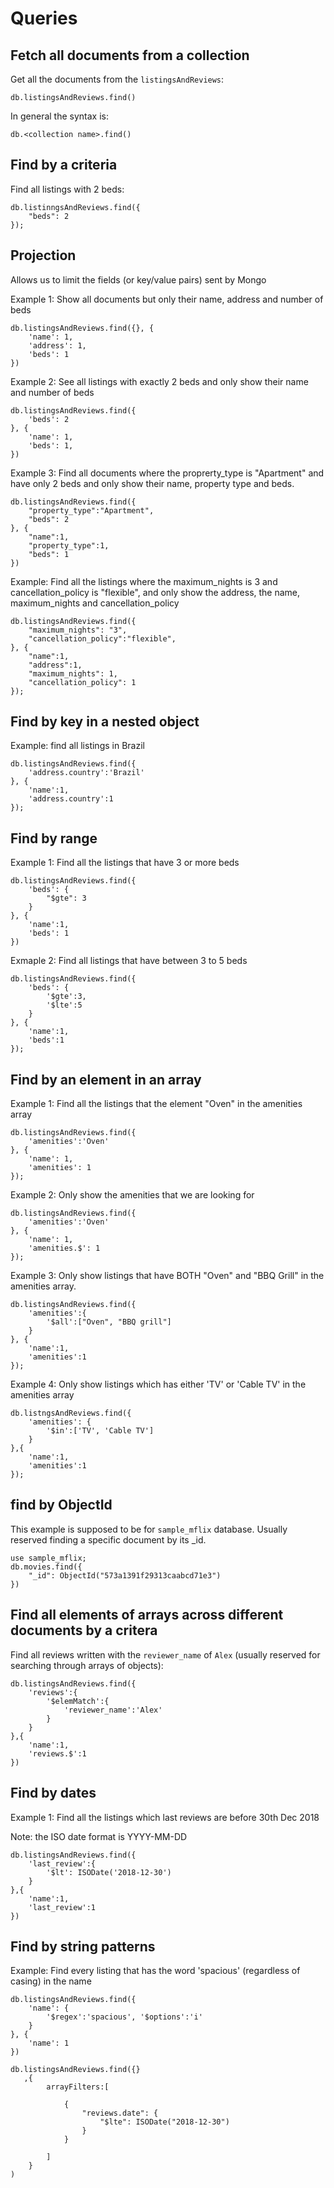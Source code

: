 
# Queries

## Fetch all documents from a collection
Get all the documents from the `listingsAndReviews`:

```
db.listingsAndReviews.find()
```

In general the syntax is:
```
db.<collection name>.find()
```

## Find by a criteria

Find all listings with 2 beds:
```
db.listinngsAndReviews.find({
	"beds": 2
});

```

## Projection
Allows us to limit the fields (or key/value pairs) sent by Mongo

Example 1: Show all documents but only their name, address and number of beds
```
db.listingsAndReviews.find({}, {
    'name': 1,
    'address': 1,
    'beds': 1
})
```

Example 2: See all listings with exactly 2 beds and only show their name and number of beds
```
db.listingsAndReviews.find({
    'beds': 2
}, {
    'name': 1,
    'beds': 1,
})
```

Example 3: Find all documents where the proprerty_type is "Apartment" and have only 2 beds
and only show their name, property type and beds.

```
db.listingsAndReviews.find({
    "property_type":"Apartment",
    "beds": 2
}, {
    "name":1,
    "property_type":1,
    "beds": 1
})
```

Example: Find all the listings where the maximum_nights is 3 and cancellation_policy is "flexible", and only show the address, the name, maximum_nights and cancellation_policy

```
db.listingsAndReviews.find({
    "maximum_nights": "3",
    "cancellation_policy":"flexible",
}, {
    "name":1,
    "address":1,
    "maximum_nights": 1,
    "cancellation_policy": 1
});
```

## Find by key in a nested object

Example: find all listings in Brazil
```
db.listingsAndReviews.find({
    'address.country':'Brazil'
}, {
    'name':1,
    'address.country':1
});
```

## Find by range

Example 1: Find all the listings that have  3 or more beds
```
db.listingsAndReviews.find({
    'beds': {
        "$gte": 3
    }
}, {
    'name':1,
    'beds': 1
})
```

Exmaple 2: Find all listings that have between 3 to 5 beds
```
db.listingsAndReviews.find({
    'beds': {
        '$gte':3,
        '$lte':5
    }
}, {
    'name':1,
    'beds':1
});
```

## Find by an element in an array

Example 1: Find all the listings that the element "Oven" in the amenities array
```
db.listingsAndReviews.find({
    'amenities':'Oven'
}, {
    'name': 1,
    'amenities': 1
});
```

Example 2: Only show the amenities that we are looking for

```
db.listingsAndReviews.find({
    'amenities':'Oven'
}, {
    'name': 1,
    'amenities.$': 1
});
```

Example 3: Only show listings that have BOTH "Oven" and "BBQ Grill" in the amenities array.
```
db.listingsAndReviews.find({
    'amenities':{
        '$all':["Oven", "BBQ grill"]
    }
}, {
    'name':1,
    'amenities':1
});
```
Example 4: Only show listings which has either 'TV' or 'Cable TV' in the amenities array
```
db.listngsAndReviews.find({
    'amenities': {
        '$in':['TV', 'Cable TV']
    }
},{
    'name':1,
    'amenities':1
});
```

## find by ObjectId
This example is supposed to be for `sample_mflix` database. Usually reserved finding a
specific document by its _id.

```
use sample_mflix;
db.movies.find({
    "_id": ObjectId("573a1391f29313caabcd71e3")
})
```

## Find all elements of arrays across different documents by a critera
Find all reviews written with the `reviewer_name` of `Alex` (usually reserved
for searching through arrays of objects):

```
db.listingsAndReviews.find({
    'reviews':{
        '$elemMatch':{
            'reviewer_name':'Alex'
        }
    }
},{
    'name':1,
    'reviews.$':1
})
```

## Find by dates

Example 1: Find all the listings which last reviews are before 30th Dec 2018 

Note: the ISO date format is YYYY-MM-DD
```
db.listingsAndReviews.find({
    'last_review':{
        '$lt': ISODate('2018-12-30')
    }
},{
    'name':1,
    'last_review':1
})

```

## Find by string patterns
Example: Find every listing that has the word 'spacious' (regardless of casing) in the name
```
db.listingsAndReviews.find({
    'name': {
        '$regex':'spacious', '$options':'i'
    }
}, {
    'name': 1
})
```

```
db.listingsAndReviews.find({}
   ,{
        arrayFilters:[
        
            {
                "reviews.date": {
                    "$lte": ISODate("2018-12-30")
                }
            }
        
        ]
    }
)
```